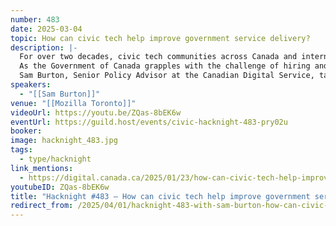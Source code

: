```yaml
---
number: 483
date: 2025-03-04
topic: How can civic tech help improve government service delivery?
description: |-
  For over two decades, civic tech communities across Canada and internationally have been a home for people who want to use digital tools to make government services more accessible, efficient and effective.
  As the Government of Canada grapples with the challenge of hiring and retaining tech talent, some people are asking: should the government be working with more community-led initiatives to help improve digital service delivery?
  Sam Burton, Senior Policy Advisor at the Canadian Digital Service, talks about her recently released report into collaborations between Canadian governments and civic tech volunteers.
speakers:
  - "[[Sam Burton]]"
venue: "[[Mozilla Toronto]]"
videoUrl: https://youtu.be/ZQas-8bEK6w
eventUrl: https://guild.host/events/civic-hacknight-483-pry02u
booker: 
image: hacknight_483.jpg
tags:
  - type/hacknight
link_mentions:
  - https://digital.canada.ca/2025/01/23/how-can-civic-tech-help-improve-government-service-delivery/
youtubeID: ZQas-8bEK6w
title: "Hacknight #483 – How can civic tech help improve government service delivery?"
redirect_from: /2025/04/01/hacknight-483-with-sam-burton-how-can-civic-tech-help-improve-government-service-delivery/
---
```

